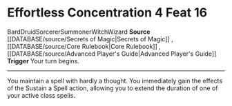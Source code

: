 ﻿---
actions: '[free-action]'
feat: Effortless Concentration
id: '206'
level: '16'
name: Effortless Concentration
rarity: Common
source: '[[DATABASE/source/Secrets of Magic|Secrets of Magic]]'
trait:
- '[[DATABASE/trait/Bard|Bard]]'
- '[[DATABASE/trait/Druid|Druid]]'
- '[[DATABASE/trait/Sorcerer|Sorcerer]]'
- '[[DATABASE/trait/Summoner|Summoner]]'
- '[[DATABASE/trait/Witch|Witch]]'
- '[[DATABASE/trait/Wizard|Wizard]]'
trigger: Your turn begins.
type: Feat

---
# Effortless Concentration <span class="action-icon">4</span> <span class="item-type">Feat 16</span>

<span class="item-trait">Bard</span><span class="item-trait">Druid</span><span class="item-trait">Sorcerer</span><span class="item-trait">Summoner</span><span class="item-trait">Witch</span><span class="item-trait">Wizard</span>
**Source** [[DATABASE/source/Secrets of Magic|Secrets of Magic]] , [[DATABASE/source/Core Rulebook|Core Rulebook]] , [[DATABASE/source/Advanced Player's Guide|Advanced Player's Guide]] 
**Trigger** Your turn begins.

---
You maintain a spell with hardly a thought. You immediately gain the effects of the Sustain a Spell action, allowing you to extend the duration of one of your active class spells.
